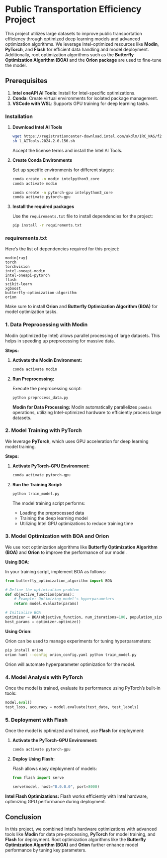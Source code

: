 # Public Transportation Efficiency Project

This project utilizes large datasets to improve public transportation efficiency through optimized deep learning models and advanced optimization algorithms. We leverage Intel-optimized resources like **Modin**, **PyTorch**, and **Flash** for efficient data handling and model deployment. Additionally, root optimization algorithms such as the **Butterfly Optimization Algorithm (BOA)** and the **Orion package** are used to fine-tune the model.

## Prerequisites

1. **Intel oneAPI AI Tools**: Install for Intel-specific optimizations.
2. **Conda**: Create virtual environments for isolated package management.
3. **VSCode with WSL**: Supports GPU training for deep learning tasks.

### Installation

1. **Download Intel AI Tools**

   ```bash
   wget https://registrationcenter-download.intel.com/akdlm/IRC_NAS/f27e9e0e-ec27-4024-a4bf-b30c48c99564/l_AITools.2024.2.0.156.sh
   sh l_AITools.2024.2.0.156.sh
   ```

   Accept the license terms and install the Intel AI Tools.

2. **Create Conda Environments**

   Set up specific environments for different stages:
   
   ```bash
   conda create -n modin intelpython3_core
   conda activate modin
   ```
   
   ```bash
   conda create -n pytorch-gpu intelpython3_core
   conda activate pytorch-gpu
   ```

3. **Install the required packages**

   Use the `requirements.txt` file to install dependencies for the project:

   ```bash
   pip install -r requirements.txt
   ```

### requirements.txt

Here’s the list of dependencies required for this project:

```
modin[ray]
torch
torchvision
intel-oneapi-modin
intel-oneapi-pytorch
flash
scikit-learn
xgboost
butterfly-optimization-algorithm
orion
```

Make sure to install **Orion** and **Butterfly Optimization Algorithm (BOA)** for model optimization tasks.

### 1. Data Preprocessing with Modin

Modin (optimized by Intel) allows parallel processing of large datasets. This helps in speeding up preprocessing for massive data.

**Steps:**

1. **Activate the Modin Environment:**

   ```bash
   conda activate modin
   ```

2. **Run Preprocessing:**

   Execute the preprocessing script:

   ```bash
   python preprocess_data.py
   ```

   **Modin for Data Processing:**
   Modin automatically parallelizes `pandas` operations, utilizing Intel-optimized hardware to efficiently process large datasets.

### 2. Model Training with PyTorch

We leverage **PyTorch**, which uses GPU acceleration for deep learning model training.

**Steps:**

1. **Activate PyTorch-GPU Environment:**

   ```bash
   conda activate pytorch-gpu
   ```

2. **Run the Training Script:**

   ```bash
   python train_model.py
   ```

   The model training script performs:
   - Loading the preprocessed data
   - Training the deep learning model
   - Utilizing Intel GPU optimizations to reduce training time

### 3. Model Optimization with BOA and Orion

We use root optimization algorithms like **Butterfly Optimization Algorithm (BOA)** and **Orion** to improve the performance of our model.

**Using BOA**:

In your training script, implement BOA as follows:

```python
from butterfly_optimization_algorithm import BOA

# Define the optimization problem
def objective_function(params):
    # Example: Optimizing model's hyperparameters
    return model.evaluate(params)

# Initialize BOA
optimizer = BOA(objective_function, num_iterations=100, population_size=50)
best_params = optimizer.optimize()
```

**Using Orion**:

Orion can be used to manage experiments for tuning hyperparameters:

```bash
pip install orion
orion hunt --config orion_config.yaml python train_model.py
```

Orion will automate hyperparameter optimization for the model.

### 4. Model Analysis with PyTorch

Once the model is trained, evaluate its performance using PyTorch’s built-in tools:

```python
model.eval()
test_loss, accuracy = model.evaluate(test_data, test_labels)
```

### 5. Deployment with Flash

Once the model is optimized and trained, use **Flash** for deployment:

1. **Activate the PyTorch-GPU Environment:**

   ```bash
   conda activate pytorch-gpu
   ```

2. **Deploy Using Flash:**

   Flash allows easy deployment of models:

   ```python
   from flash import serve

   serve(model, host="0.0.0.0", port=8000)
   ```

**Intel Flash Optimizations:**
Flash works efficiently with Intel hardware, optimizing GPU performance during deployment.

## Conclusion

In this project, we combined Intel’s hardware optimizations with advanced tools like **Modin** for data pre-processing, **PyTorch** for model training, and **Flash** for deployment. Root optimization algorithms like the **Butterfly Optimization Algorithm (BOA)** and **Orion** further enhance model performance by tuning key parameters.
```